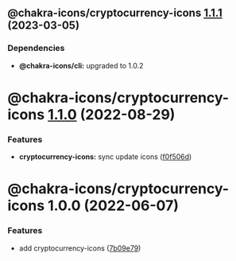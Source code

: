 ## @chakra-icons/cryptocurrency-icons [1.1.1](https://github.com/kodingdotninja/chakra-icons/compare/@chakra-icons/cryptocurrency-icons@1.1.0...@chakra-icons/cryptocurrency-icons@1.1.1) (2023-03-05)

### Dependencies

- **@chakra-icons/cli:** upgraded to 1.0.2

# @chakra-icons/cryptocurrency-icons [1.1.0](https://github.com/kodingdotninja/chakra-icons/compare/@chakra-icons/cryptocurrency-icons@1.0.0...@chakra-icons/cryptocurrency-icons@1.1.0) (2022-08-29)

### Features

- **cryptocurrency-icons:** sync update icons ([f0f506d](https://github.com/kodingdotninja/chakra-icons/commit/f0f506d8c4ae67da7bf2e32167ae25306db8dc95))

# @chakra-icons/cryptocurrency-icons 1.0.0 (2022-06-07)

### Features

- add cryptocurrency-icons ([7b09e79](https://github.com/kodingdotninja/chakra-icons/commit/7b09e794c27f61ba0b3e080e6b7875b074aa7aa4))
